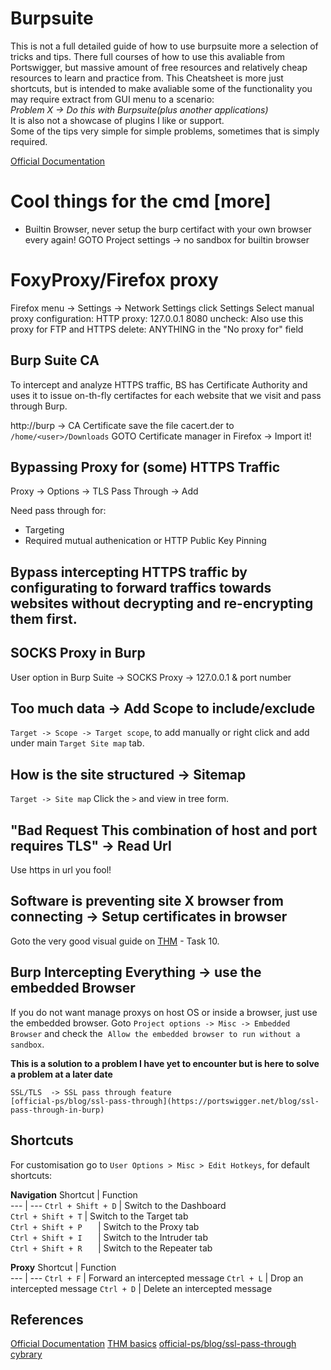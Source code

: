 # Burpsuite
This is not a full detailed guide of how to use burpsuite more a selection of tricks and tips. There full courses of how to use this avaliable from Portswigger, but massive amount of free resources and relatively cheap resources to learn and practice from. This Cheatsheet is more just shortcuts, but is intended to make avaliable some of the functionality you may require extract from GUI menu to a scenario:   
*Problem X -> Do this with Burpsuite(plus another applications)*  
It is also not a showcase of plugins I like or support.  
Some of the tips very simple for simple problems, sometimes that is simply required.


[Official Documentation](https://portswigger.net/burp/documentation/desktop)

# Cool things for the cmd [more]
- Builtin Browser, never setup the burp certifact with your own browser every again!
	GOTO Project settings -> no sandbox for builtin browser


# FoxyProxy/Firefox proxy
Firefox menu -> Settings -> Network Settings click Settings
Select manual proxy configuration:
	HTTP proxy: 127.0.0.1 8080
	uncheck: Also use this proxy for FTP and HTTPS 
	delete: ANYTHING in the "No proxy for" field

## Burp Suite CA
To intercept and analyze HTTPS traffic, BS has Certificate Authority and uses it to issue on-th-fly certifactes for each website that we visit and pass through Burp.

http://burp -> CA Certificate 
save the file cacert.der to `/home/<user>/Downloads`
GOTO Certificate manager in Firefox -> Import it!

## Bypassing Proxy for (some) HTTPS Traffic

Proxy -> Options -> TLS Pass Through -> Add

Need pass through for:
- Targeting
- Required mutual authenication or HTTP Public Key Pinning
## Bypass intercepting HTTPS traffic by configurating to forward traffics towards websites without decrypting and re-encrypting them first.

## SOCKS Proxy in Burp
User option in Burp Suite -> SOCKS Proxy -> 127.0.0.1 & port number

## Too much data -> Add Scope to include/exclude
`Target -> Scope -> Target scope`, to add manually or 
right click and add under main `Target Site map` tab.

## How is the site structured -> Sitemap
`Target -> Site map` Click the `>` and view in tree form.
## "Bad Request This combination of host and port requires TLS" -> Read Url
Use https in url you fool!

## Software is preventing site X browser from connecting -> Setup certificates in browser
Goto the very good visual guide on [THM](https://tryhackme.com/room/burpsuitebasics) - Task 10.
## Burp Intercepting Everything -> use the embedded Browser
If you do not want manage proxys on host OS or inside a browser, just use the embedded browser. Goto
`Project options -> Misc -> Embedded Browser` and check the  `Allow the embedded browser to run without a sandbox`.

**This is a solution to a problem I have yet to encounter but is here to solve a problem at a later date**
```
SSL/TLS  -> SSL pass through feature
[official-ps/blog/ssl-pass-through](https://portswigger.net/blog/ssl-pass-through-in-burp)
```

## Shortcuts
For customisation go to `User Options > Misc > Edit Hotkeys`, for default shortcuts:

**Navigation**
Shortcut | Function  
--- | ---
`Ctrl + Shift + D` | Switch to the Dashboard  
`Ctrl + Shift + T`   |  Switch to the Target tab  
`Ctrl + Shift + P   ` | Switch to the Proxy tab  
`Ctrl + Shift + I   ` | Switch to the Intruder tab  
`Ctrl + Shift + R   ` | Switch to the Repeater tab

**Proxy**
Shortcut | Function  
--- | ---
`Ctrl + F` | Forward an intercepted message
`Ctrl + L` | Drop an intercepted message
`Ctrl + D` | Delete an intercepted message

## References

[Official Documentation](https://portswigger.net/burp/documentation/desktop)
[THM basics](https://tryhackme.com/room/burpsuitebasics)
[official-ps/blog/ssl-pass-through](https://portswigger.net/blog/ssl-pass-through-in-burp)
[cybrary](https://www.cybrary.it/blog/burp-suite-tutorial-part-2-essential-shortcuts-in-burp-suite-proxy-for-more/)